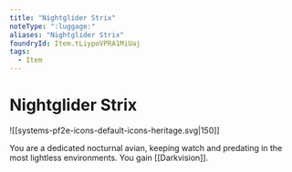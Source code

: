 ```yaml
---
title: "Nightglider Strix"
noteType: ":luggage:"
aliases: "Nightglider Strix"
foundryId: Item.tLiypoVPRA1MiUaj
tags:
  - Item
---
```


# Nightglider Strix
![[systems-pf2e-icons-default-icons-heritage.svg|150]]

You are a dedicated nocturnal avian, keeping watch and predating in the most lightless environments. You gain [[Darkvision]].
